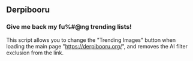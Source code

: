 ## Derpibooru

### Give me back my fu%#@ng trending lists!

This script allows you to change the "Trending Images" button when loading the main page "https://derpibooru.org/", and removes the AI ​​filter exclusion from the link.